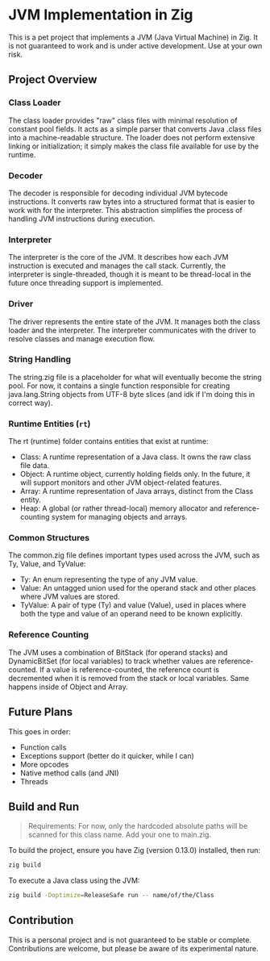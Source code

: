 # JVM Implementation in Zig

This is a pet project that implements a JVM (Java Virtual Machine) in Zig. It is not guaranteed to work and is under active development. Use at your own risk.


## Project Overview

### Class Loader

The class loader provides "raw" class files with minimal resolution of constant pool fields. It acts as a simple parser that converts Java .class files into a machine-readable structure. The loader does not perform extensive linking or initialization; it simply makes the class file available for use by the runtime.

### Decoder

The decoder is responsible for decoding individual JVM bytecode instructions. It converts raw bytes into a structured format that is easier to work with for the interpreter. This abstraction simplifies the process of handling JVM instructions during execution.

### Interpreter

The interpreter is the core of the JVM. It describes how each JVM instruction is executed and manages the call stack. Currently, the interpreter is single-threaded, though it is meant to be thread-local in the future once threading support is implemented.

### Driver

The driver represents the entire state of the JVM. It manages both the class loader and the interpreter. The interpreter communicates with the driver to resolve classes and manage execution flow.

### String Handling

The string.zig file is a placeholder for what will eventually become the string pool. For now, it contains a single function responsible for creating java.lang.String objects from UTF-8 byte slices (and idk if I'm doing this in correct way).

### Runtime Entities (`rt`)

The rt (runtime) folder contains entities that exist at runtime:

- Class: A runtime representation of a Java class. It owns the raw class file data.
- Object: A runtime object, currently holding fields only. In the future, it will support monitors and other JVM object-related features.
- Array: A runtime representation of Java arrays, distinct from the Class entity.
- Heap: A global (or rather thread-local) memory allocator and reference-counting system for managing objects and arrays.

### Common Structures

The common.zig file defines important types used across the JVM, such as Ty, Value, and TyValue:

- Ty: An enum representing the type of any JVM value.
- Value: An untagged union used for the operand stack and other places where JVM values are stored.
- TyValue: A pair of type (Ty) and value (Value), used in places where both the type and value of an operand need to be known explicitly.

### Reference Counting

The JVM uses a combination of BitStack (for operand stacks) and DynamicBitSet (for local variables) to track whether values are reference-counted. If a value is reference-counted, the reference count is decremented when it is removed from the stack or local variables. Same happens inside of Object and Array.

## Future Plans

This goes in order:
- Function calls
- Exceptions support (better do it quicker, while I can)
- More opcodes
- Native method calls (and JNI)
- Threads

## Build and Run

> Requirements: For now, only the hardcoded absolute paths will be scanned for this class name. Add your one to main.zig.

To build the project, ensure you have Zig (version 0.13.0) installed, then run:

```bash
zig build
```
To execute a Java class using the JVM:

```bash
zig build -Doptimize=ReleaseSafe run -- name/of/the/Class
```

## Contribution

This is a personal project and is not guaranteed to be stable or complete. Contributions are welcome, but please be aware of its experimental nature.